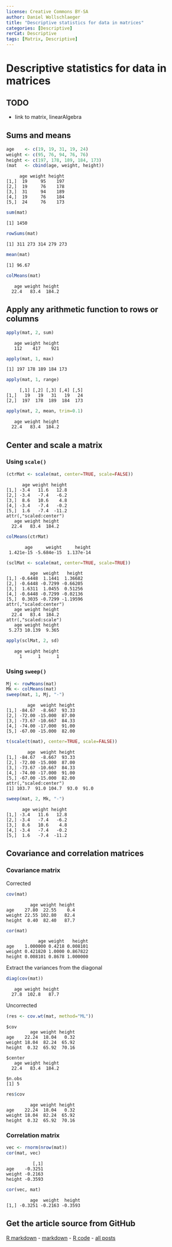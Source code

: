 ```yaml
---
license: Creative Commons BY-SA
author: Daniel Wollschlaeger
title: "Descriptive statistics for data in matrices"
categories: [Descriptive]
rerCat: Descriptive
tags: [Matrix, Descriptive]
---
```


Descriptive statistics for data in matrices
=========================

TODO
-------------------------

 - link to matrix, linearAlgebra

Sums and means
-------------------------


```r
age    <- c(19, 19, 31, 19, 24)
weight <- c(95, 76, 94, 76, 76)
height <- c(197, 178, 189, 184, 173)
(mat   <- cbind(age, weight, height))
```

```
     age weight height
[1,]  19     95    197
[2,]  19     76    178
[3,]  31     94    189
[4,]  19     76    184
[5,]  24     76    173
```



```r
sum(mat)
```

```
[1] 1450
```

```r
rowSums(mat)
```

```
[1] 311 273 314 279 273
```

```r
mean(mat)
```

```
[1] 96.67
```

```r
colMeans(mat)
```

```
   age weight height 
  22.4   83.4  184.2 
```


Apply any arithmetic function to rows or columns
-------------------------


```r
apply(mat, 2, sum)
```

```
   age weight height 
   112    417    921 
```

```r
apply(mat, 1, max)
```

```
[1] 197 178 189 184 173
```

```r
apply(mat, 1, range)
```

```
     [,1] [,2] [,3] [,4] [,5]
[1,]   19   19   31   19   24
[2,]  197  178  189  184  173
```

```r
apply(mat, 2, mean, trim=0.1)
```

```
   age weight height 
  22.4   83.4  184.2 
```


Center and scale a matrix
-------------------------

### Using `scale()`


```r
(ctrMat <- scale(mat, center=TRUE, scale=FALSE))
```

```
      age weight height
[1,] -3.4   11.6   12.8
[2,] -3.4   -7.4   -6.2
[3,]  8.6   10.6    4.8
[4,] -3.4   -7.4   -0.2
[5,]  1.6   -7.4  -11.2
attr(,"scaled:center")
   age weight height 
  22.4   83.4  184.2 
```

```r
colMeans(ctrMat)
```

```
       age     weight     height 
 1.421e-15 -5.684e-15  1.137e-14 
```

```r
(sclMat <- scale(mat, center=TRUE, scale=TRUE))
```

```
         age  weight   height
[1,] -0.6448  1.1441  1.36682
[2,] -0.6448 -0.7299 -0.66205
[3,]  1.6311  1.0455  0.51256
[4,] -0.6448 -0.7299 -0.02136
[5,]  0.3035 -0.7299 -1.19596
attr(,"scaled:center")
   age weight height 
  22.4   83.4  184.2 
attr(,"scaled:scale")
   age weight height 
 5.273 10.139  9.365 
```

```r
apply(sclMat, 2, sd)
```

```
   age weight height 
     1      1      1 
```


### Using `sweep()`


```r
Mj <- rowMeans(mat)
Mk <- colMeans(mat)
sweep(mat, 1, Mj, "-")
```

```
        age  weight height
[1,] -84.67  -8.667  93.33
[2,] -72.00 -15.000  87.00
[3,] -73.67 -10.667  84.33
[4,] -74.00 -17.000  91.00
[5,] -67.00 -15.000  82.00
```

```r
t(scale(t(mat), center=TRUE, scale=FALSE))
```

```
        age  weight height
[1,] -84.67  -8.667  93.33
[2,] -72.00 -15.000  87.00
[3,] -73.67 -10.667  84.33
[4,] -74.00 -17.000  91.00
[5,] -67.00 -15.000  82.00
attr(,"scaled:center")
[1] 103.7  91.0 104.7  93.0  91.0
```

```r
sweep(mat, 2, Mk, "-")
```

```
      age weight height
[1,] -3.4   11.6   12.8
[2,] -3.4   -7.4   -6.2
[3,]  8.6   10.6    4.8
[4,] -3.4   -7.4   -0.2
[5,]  1.6   -7.4  -11.2
```


Covariance and correlation matrices
-------------------------

### Covariance matrix

Corrected


```r
cov(mat)
```

```
         age weight height
age    27.80  22.55    0.4
weight 22.55 102.80   82.4
height  0.40  82.40   87.7
```

```r
cor(mat)
```

```
            age weight   height
age    1.000000 0.4218 0.008101
weight 0.421820 1.0000 0.867822
height 0.008101 0.8678 1.000000
```


Extract the variances from the diagonal


```r
diag(cov(mat))
```

```
   age weight height 
  27.8  102.8   87.7 
```


Uncorrected


```r
(res <- cov.wt(mat, method="ML"))
```

```
$cov
         age weight height
age    22.24  18.04   0.32
weight 18.04  82.24  65.92
height  0.32  65.92  70.16

$center
   age weight height 
  22.4   83.4  184.2 

$n.obs
[1] 5
```

```r
res$cov
```

```
         age weight height
age    22.24  18.04   0.32
weight 18.04  82.24  65.92
height  0.32  65.92  70.16
```


### Correlation matrix


```r
vec <- rnorm(nrow(mat))
cor(mat, vec)
```

```
          [,1]
age    -0.3251
weight -0.2163
height -0.3593
```

```r
cor(vec, mat)
```

```
         age  weight  height
[1,] -0.3251 -0.2163 -0.3593
```


Get the article source from GitHub
----------------------------------------------

[R markdown](https://github.com/dwoll/RExRepos/raw/master/Rmd/matrixStatistics.Rmd) - [markdown](https://github.com/dwoll/RExRepos/raw/master/md/matrixStatistics.md) - [R code](https://github.com/dwoll/RExRepos/raw/master/R/matrixStatistics.R) - [all posts](https://github.com/dwoll/RExRepos/)
